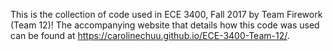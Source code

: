 This is the collection of code used in ECE 3400, Fall 2017 by Team Firework (Team 12)! The accompanying website that details how this code was used can be found at https://carolinechuu.github.io/ECE-3400-Team-12/.

